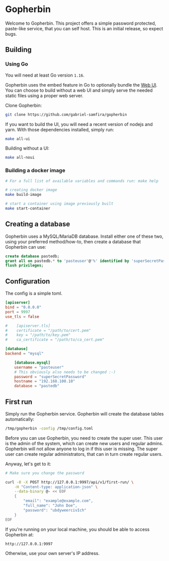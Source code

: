 # Gopherbin

Welcome to Gopherbin. This project offers a simple password protected, paste-like service, that you can self host. This is an initial release, so expect bugs.

## Building

### Using Go

You will need at least Go version ```1.16```.

Gopherbin uses the embed feature in Go to optionally bundle the [Web UI](https://github.com/gabriel-samfira/gopherbin-web). You can choose to build without a web UI and simply serve the needed static files using a proper web server. 

Clone Gopherbin:

```bash
git clone https://github.com/gabriel-samfira/gopherbin
```

If you want to build the UI, you will need a recent version of nodejs and yarn. With those dependencies installed, simply run:

```bash
make all-ui
```

Building without a UI:

```bash
make all-noui
```

### Building a docker image

```bash
# For a full list of available variables and commands run: make help

# creating docker image
make build-image

# start a container using image previously built
make start-container

```

## Creating a database

Gopherbin uses a MySQL/MariaDB database. Install either one of these two, using your preferred method/how-to, then create a database that Gopherbin can use:

```sql
create database pastedb;
grant all on pastedb.* to 'pasteuser'@'%' identified by 'superSecretPassword';
flush privileges;
```

## Configuration

The config is a simple toml.

```toml
[apiserver]
bind = "0.0.0.0"
port = 9997
use_tls = false

#    [apiserver.tls]
#    certificate = "/path/to/cert.pem"
#    key = "/path/to/key.pem"
#    ca_certificate = "/path/to/ca_cert.pem"

[database]
backend = "mysql"

    [database.mysql]
    username = "pasteuser"
    # This obviously also needs to be changed :-)
    password = "superSecretPassword"
    hostname = "192.168.100.10"
    database = "pastedb"
```

## First run

Simply run the Gopherbin service. Gopherbin will create the database tables automatically:

```bash
/tmp/gopherbin -config /tmp/config.toml
```

Before you can use Gopherbin, you need to create the super user. This user is the admin of the system, which can create new users and regular admins. Gopherbin will not allow anyone to log in if this user is missing. The super user can create regular administrators, that can in turn create regular users.

Anyway, let's get to it:

```bash
# Make sure you change the password

curl -0 -X POST http://127.0.0.1:9997/api/v1/first-run/ \
	-H "Content-type: application-json" \
	--data-binary @- << EOF
	{
		"email": "example@example.com",
		"full_name": "John Doe",
		"password": "ubdyweercivIch"
	}
EOF
```

If you're running on your local machine, you should be able to access Gopherbin at:

```bash
http://127.0.0.1:9997
```

Otherwise, use your own server's IP address.
